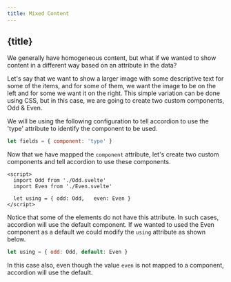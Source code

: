 ```yaml
---
title: Mixed Content
---
```


## {title}

We generally have homogeneous content, but what if we wanted to show content in a different way based
on an attribute in the data?

Let's say that we want to show a larger image with some descriptive text for some of the items,
and for some of them, we want the image to be on the left and for some we want it on the right.
This simple variation can be done using CSS, but in this case, we are going to create two custom
components, Odd & Even.

We will be using the following configuration to tell accordion to use the 'type' attribute to identify
the component to be used.

```js
let fields = { component: 'type' }
```

Now that we have mapped the `component` attribute, let's create two custom components and tell accordion
to use these components.

```svelte
<script>
  import Odd from './Odd.svelte'
  import Even from './Even.svelte'

  let using = {	odd: Odd,	even: Even }
</script>
```

Notice that some of the elements do not have this attribute. In such cases, accordion will use the default component.
If we wanted to used the Even component as a default we could modify the `using` attribute as shown below.

```js
let using = { odd: Odd, default: Even }
```

In this case also, even though the value `even` is not mapped to a component, accordion will use the default.
